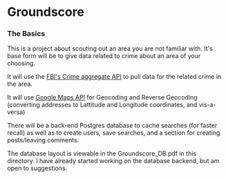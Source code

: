 # Groundscore

### The Basics

This is a project about scouting out an area you are not familiar with. It's base form will be to give data related to crime about an area of your choosing.


It will use the [FBI's Crime aggregate API](https://api.usa.gov/crime/fbi/sapi/) to pull data for the related crime in the area.

It will use [Google Maps API](https://maps.googleapis.com/maps/api) for Geocoding and Reverse Geocoding (converting addresses to Lattitude and Longitude coordinates, and vis-a-versa)


There will be a back-end Postgres database to cache searches (for faster recall) as well as to create users, save searches, and a section for creating posts/leaving comments.


The database layout is viewable in the Groundscore_DB.pdf in this directory. I have already started working on the database backend, but am open to suggestions.
